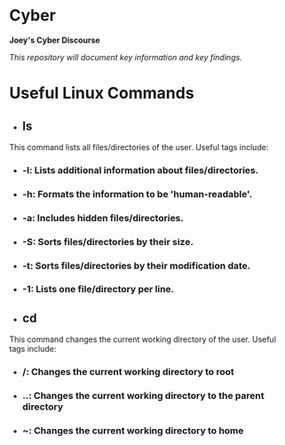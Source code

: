 # **Cyber**
**Joey's Cyber Discourse**

*This repository will document key information and key findings.*

# Useful Linux Commands
- ## ls

This command lists all files/directories of the user. Useful tags include:

  -   ### -l:   Lists additional information about files/directories.
  -   ### -h:   Formats the information to be 'human-readable'.
  -   ### -a:   Includes hidden files/directories.
  -   ### -S:   Sorts files/directories by their size.
  -   ### -t:   Sorts files/directories by their modification date.
  -   ### -1:   Lists one file/directory per line.

- ## cd

This command changes the current working directory of the user. Useful tags include:

- ### /:    Changes the current working directory to root
- ### ..:   Changes the current working directory to the parent directory
- ### ~:    Changes the current working directory to home
